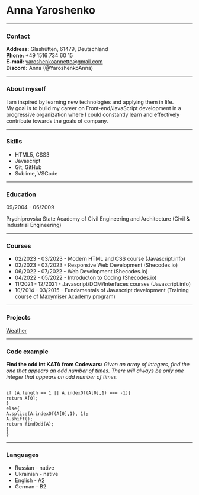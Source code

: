 # Anna Yaroshenko

---

### Contact

**Address:** Glashütten, 61479, Deutschland  
**Phone:** +49 1516 734 60 15  
**E-mail:** <yaroshenkoannette@gmail.com>  
**Discord:** Anna (@YaroshenkoAnna)

---

### About myself

I am inspired by learning new technologies and applying them in life.  
My goal is to build my career on Front-end/JavaScript development in a progressive organization where I could constantly learn and effectively contribute towards the goals of company.

---

### Skills

- HTML5, CSS3
- Javascript
- Git, GitHub
- Sublime, VSCode

---

### Education

09/2004 - 06/2009

Prydniprovska State Academy of Civil Engineering and Architecture (Civil & Industrial Engineering)

---

### Courses

- 02/2023 - 03/2023 - Modern HTML and CSS course (Javascript.info)
- 02/2023 - 03/2023 - Responsive Web Development (Shecodes.io)
- 06/2022 - 07/2022 - Web Development (Shecodes.io)
- 04/2022 - 05/2022 - Introduc\on to Coding (Shecodes.io)
- 11/2021 - 12/2021 - Javascript/DOM/Interfaces courses (Javascript.info)
- 10/2014 - 03/2015 - Fundamentals of Javascript development (Training course of Maxymiser Academy program)

---

### Projects

[Weather]("https://jazzy-vacherin-a9614f.netlify.app/")

---

### Code example

**Find the odd int KATA from Codewars:** _Given an array of integers, find the one that appears an odd number of times. There will always be only one integer that appears an odd number of times._

```function findOdd(A) {

if (A.length == 1 || A.indexOf(A[0],1) === -1){
return A[0];
}
else{
A.splice(A.indexOf(A[0],1), 1);
A.shift();
return findOdd(A);
}
}
```

---

### Languages

- Russian - native
- Ukrainian - native
- English - A2
- German - B2

